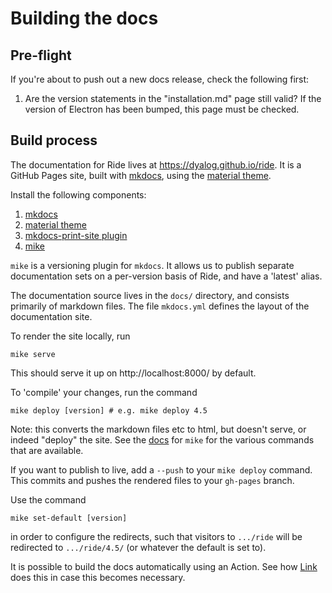 # Building the docs

## Pre-flight

If you're about to push out a new docs release, check the following first:

1. Are the version statements in the "installation.md" page still valid? If the version of Electron has been bumped, this page must be checked.


## Build process

The documentation for Ride lives at https://dyalog.github.io/ride. It is a GitHub Pages site, built with [mkdocs](https://www.mkdocs.org/), using the [material theme](https://squidfunk.github.io/mkdocs-material/).

Install the following components:

1. [mkdocs](https://www.mkdocs.org/user-guide/installation/)
2. [material theme](https://squidfunk.github.io/mkdocs-material/getting-started/)
3. [mkdocs-print-site plugin](https://timvink.github.io/mkdocs-print-site-plugin/index.html)
4. [mike](https://github.com/jimporter/mike)

`mike` is a versioning plugin for `mkdocs`. It allows us to publish separate documentation sets on a per-version basis of Ride, and have a 'latest' alias.

The documentation source lives in the `docs/` directory, and consists primarily of markdown files. The file `mkdocs.yml` defines the layout of the documentation site. 

To render the site locally, run

```
mike serve
```
This should serve it up on http://localhost:8000/ by default.

To 'compile' your changes, run the command 

```
mike deploy [version] # e.g. mike deploy 4.5
```

Note: this converts the markdown files etc to html, but doesn't serve, or indeed "deploy" the site. See the [docs](https://github.com/jimporter/mike/blob/master/README.md) for `mike` for the various commands that are available. 

If you want to publish to live, add a `--push` to your `mike deploy` command. This commits and pushes the rendered files to your `gh-pages` branch.

Use the command 

```
mike set-default [version]
```
in order to configure the redirects, such that visitors to `.../ride` will be redirected to `.../ride/4.5/` (or whatever the default is set to).

It is possible to build the docs automatically using an Action. See how [Link](https://github.com/Dyalog/link/blob/master/.github/workflows/mkdocs-mike-deploy.yml) does this in case this becomes necessary.

